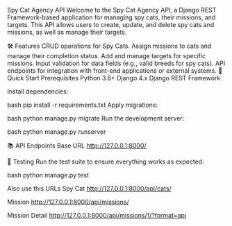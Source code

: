 Spy Cat Agency API
Welcome to the Spy Cat Agency API, a Django REST Framework-based application for managing spy cats, their missions, and targets. This API allows users to create, update, and delete spy cats and missions, as well as manage their targets.

🛠 Features
CRUD operations for Spy Cats.
Assign missions to cats and manage their completion status.
Add and manage targets for specific missions.
Input validation for data fields (e.g., valid breeds for spy cats).
API endpoints for integration with front-end applications or external systems.
🚀 Quick Start
Prerequisites
Python 3.8+
Django 4.x
Django REST Framework

Install dependencies:

bash
pip install -r requirements.txt
Apply migrations:

bash
python manage.py migrate
Run the development server:

bash
python manage.py runserver

📚 API Endpoints
Base URL
http://127.0.0.1:8000/


🧪 Testing
Run the test suite to ensure everything works as expected:

bash
python manage.py test


Also use this URLs
Spy Cat
http://127.0.0.1:8000/api/cats/

Mission
http://127.0.0.1:8000/api/missions/

Mission Detail
http://127.0.0.1:8000/api/missions/1/?format=api
